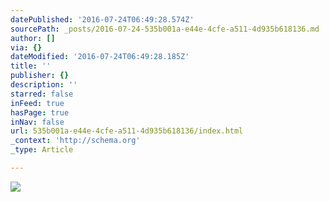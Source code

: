```yaml
---
datePublished: '2016-07-24T06:49:28.574Z'
sourcePath: _posts/2016-07-24-535b001a-e44e-4cfe-a511-4d935b618136.md
author: []
via: {}
dateModified: '2016-07-24T06:49:28.185Z'
title: ''
publisher: {}
description: ''
starred: false
inFeed: true
hasPage: true
inNav: false
url: 535b001a-e44e-4cfe-a511-4d935b618136/index.html
_context: 'http://schema.org'
_type: Article

---
```

![](https://the-grid-user-content.s3-us-west-2.amazonaws.com/f9bb3514-0c1a-4f85-bcb4-55b5a4c28983.jpg)
